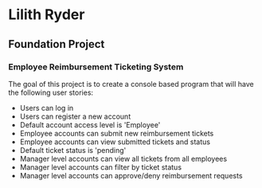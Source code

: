 # Lilith Ryder
## Foundation Project

### Employee Reimbursement Ticketing System

The goal of this project is to create a console based program that will have the following user stories:

- Users can log in
- Users can register a new account
- Default account access level is 'Employee'
- Employee accounts can submit new reimbursement tickets
- Employee accounts can view submitted tickets and status
- Default ticket status is 'pending'
- Manager level accounts can view all tickets from all employees
- Manager level accounts can filter by ticket status
- Manager level accounts can approve/deny reimbursement requests